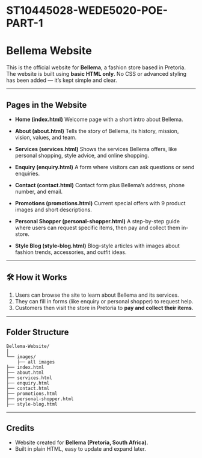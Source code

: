 # ST10445028-WEDE5020-POE-PART-1

# Bellema Website

This is the official website for **Bellema**, a fashion store based in Pretoria.
The website is built using **basic HTML only**. No CSS or advanced styling has been added — it’s kept simple and clear.

---

##  Pages in the Website

* **Home (index.html)**
  Welcome page with a short intro about Bellema.

* **About (about.html)**
  Tells the story of Bellema, its history, mission, vision, values, and team.

* **Services (services.html)**
  Shows the services Bellema offers, like personal shopping, style advice, and online shopping.

* **Enquiry (enquiry.html)**
  A form where visitors can ask questions or send enquiries.

* **Contact (contact.html)**
  Contact form plus Bellema’s address, phone number, and email.

* **Promotions (promotions.html)**
  Current special offers with 9 product images and short descriptions.

* **Personal Shopper (personal-shopper.html)**
  A step-by-step guide where users can request specific items, then pay and collect them in-store.

* **Style Blog (style-blog.html)**
  Blog-style articles with images about fashion trends, accessories, and outfit ideas.

---

## 🛠️ How it Works

1. Users can browse the site to learn about Bellema and its services.
2. They can fill in forms (like enquiry or personal shopper) to request help.
3. Customers then visit the store in Pretoria to **pay and collect their items**.

---

##  Folder Structure

```
Bellema-Website/
│
└── images/
    ├── all images   
├── index.html
├── about.html
├── services.html
├── enquiry.html
├── contact.html
├── promotions.html
├── personal-shopper.html
├── style-blog.html

```

---

##  Credits

* Website created for **Bellema (Pretoria, South Africa)**.
* Built in plain HTML, easy to update and expand later.

